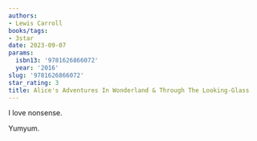 ```yaml
---
authors:
- Lewis Carroll
books/tags:
- 3star
date: 2023-09-07
params:
  isbn13: '9781626866072'
  year: '2016'
slug: '9781626866072'
star_rating: 3
title: Alice's Adventures In Wonderland & Through The Looking-Glass
---
```


I love nonsense.

Yumyum.

<!--more-->